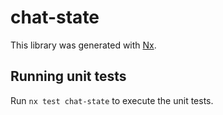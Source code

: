 # chat-state

This library was generated with [Nx](https://nx.dev).

## Running unit tests

Run `nx test chat-state` to execute the unit tests.

